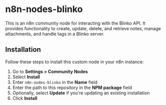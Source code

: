 # n8n-nodes-blinko

This is an n8n community node for interacting with the Blinko API. It provides functionality to create, update, delete, and retrieve notes, manage attachments, and handle tags in a Blinko server.

## Installation

Follow these steps to install this custom node in your n8n instance:

1. Go to **Settings > Community Nodes**
2. Select **Install**
3. Enter `n8n-nodes-blinko` in the **Name** field
4. Enter the path to this repository in the **NPM package** field
5. Optionally, select **Update** if you're updating an existing installation
6. Click **Install**
